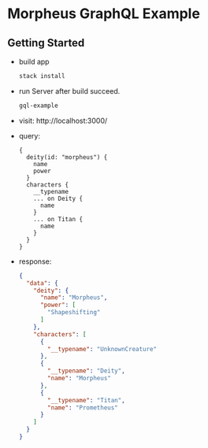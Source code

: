 # Morpheus GraphQL Example

## Getting Started

- build app

  ```sh
  stack install 
  ```

- run Server after build succeed.

  ```sh
  gql-example
  ```

- visit: http://localhost:3000/

- query:

  ```gql
  {
    deity(id: "morpheus") {
      name
      power
    }
    characters {
      __typename
      ... on Deity {
        name
      }
      ... on Titan {
        name
      }
    }
  }
  ```

- response:

  ```json
  {
    "data": {
      "deity": {
        "name": "Morpheus",
        "power": [
          "Shapeshifting"
        ]
      },
      "characters": [
        {
          "__typename": "UnknownCreature"
        },
        {
          "__typename": "Deity",
          "name": "Morpheus"
        },
        {
          "__typename": "Titan",
          "name": "Prometheus"
        }
      ]
    }
  }
  ```